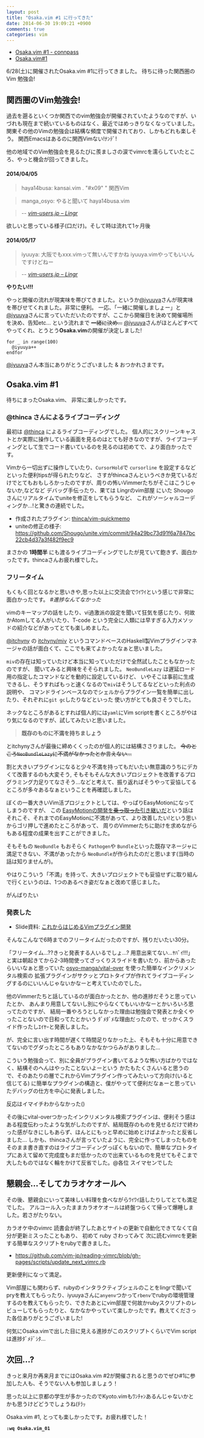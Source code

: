```yaml
---
layout: post
title: "Osaka.vim #1 に行ってきた"
date: 2014-06-30 19:09:21 +0900
comments: true
categories: vim
---
```


- [Osaka.vim #1 - connpass](http://osaka-vim.connpass.com/event/6491/)
- [Osaka.vim#1](https://github.com/iyuuya/OsakaVim/wiki/OsakaVim%231)

6/28(土)に開催されたOsaka.vim #1に行ってきました。 待ちに待った関西圏の Vim 勉強会!


関西圏のVim勉強会!
------------------

過去を遡るといくつか関西でのvim勉強会が開催されていたようなのですが、いづれも現在まで続いているものはなく、最近ではめっきりなくなっていました。 関東その他のVimの勉強会は結構な頻度で開催されており、しかもどれも楽しそう。 関西Emacsはあるのに関西Vimない!ﾅﾝﾃﾞ!

他の地域でのVim勉強会を見るたびに羨ましさの涙でvimrcを濡らしていたところ、やっと機会が回ってきました。


#### 2014/04/05
> haya14busa: kansai.vim . "#x09" " 関西Vim

> manga_osyo: やると聞いて
              haya14busa.vim

> -- <cite>[vim-users.jp – Lingr](http://lingr.com/room/vim/archives/2014/04/05#message-18727221)

欲しいと思っている様子(口だけ)。そして時は流れて1ヶ月後

#### 2014/05/17

> iyuuya: 大阪でもxxx.vimって無いんですかね
          iyuuya.vimやってもいいんですけどねー

> -- <cite>[vim-users.jp – Lingr](http://lingr.com/room/vim/archives/2014/05/17#message-19050010)

**やりたい!!!**


やっと開催の流れが現実味を帯びてきました。というか[@iyuuya](https://twitter.com/iyuuya)さんが現実味を帯びせてくれました。非常に便利。
一応、「一緒に開催しましょー」と[@iyuuya](https://twitter.com/iyuuya)さんに言っていただいたのですが、ここから開催日を決めて開催場所を決め、告知etc...
という流れまで ~~一緒に決め...~~ [@iyuuya](https://twitter.com/iyuuya)さんがほとんどすべてやってくれ、とうとう**Osaka.vim**の開催が決定しました!

```vim
for _ in range(100)
  @iyuuya++
endfor
```

[@iyuuya](https://twitter.com/iyuuya)さん本当にありがとうございました & おつかれさまです。

Osaka.vim #1
------------

待ちにまったOsaka.vim、 非常に楽しかったです。

### @thinca さんによるライブコーディング
最初は [@thinca](https://twitter.com/thinca) によるライブコーディングでした。
個人的にスクリーンキャストとか実際に操作している画面を見るのはとても好きなのですが、ライブコーディングとして生でコード書いているのを見るのは初めてで、より面白かったです。

Vimから一切出ずに操作していたり、`CursorHold`で `cursorline` を設定するなどといった便利tipsが得られたりなど、
さすがthincaさんというべきか見ているだけでとてもおもしろかったのですが、周りの怖いVimmerたちがそこはこうじゃないか,などなど
デバッグ手伝ったり、果ては Lingrのvim部屋 にいた Shougo さんにリアルタイムでuniteを修正をしてもらうなど、
これがソーシャルコーディングか...!と驚きの連続でした。

- 作成されたプラグイン: [thinca/vim-quickmemo](https://github.com/thinca/vim-quickmemo)
- uniteの修正の様子: https://github.com/Shougo/unite.vim/commit/94a29bc73d91f6a7847bc22cb4d37a3f482f9ec9

まさかの **1時間半** にも渡るライブコーディングでしたが見ていて飽きず、面白かったです。thincaさんお疲れ様でした。

### フリータイム
もくもく回となるかと思いきや,思った以上に交流会でﾜｲﾜｲという感じで非常に面白かったです。 *#進捗なんてなかった*

vimのキーマップの話をしたり、vi過激派の設定を聞いて狂気を感じたり、何故かAtomしてる人がいたり、T-code という完全に人類には早すぎる入力メソッドの紹介などがあってとても楽しめました。

[@itchyny](https://twitter.com/itchyny) の [itchyny/miv](https://github.com/itchyny/miv) というコマンドベースのHaskell製Vimプラグインマネージャの話が面白くて、ここでも来てよかったなぁと思いました。

`miv`の存在は知っていたけど本当に知っていただけで全然試したこともなかったのですが、
聞いてみると興味をそそられました。
`NeoBundleLazy` は遅延ロード用の指定したコマンドなどを動的に設定しているけど、
いやそこは事前に生成できるし、そうすればもっと速くなるので`miv`はそうしてるなどといった利点の説明や、
コマンドラインベースなのでシェルからプラグイン一覧を簡単に出したり、それぞれに`git gc`したりなどといった
使い方がとても良さそうでした。

ネックなところがあるとすれば個人的には`yaml`にVim scriptを書くところがやはり気になるのですが、試してみたいと思いました。

> **既存のものに不満を持ちましょう**

とitchynyさんが最後に締めくくったのが個人的には結構ささりました。 
~~今のところ`NeoBundleLazy`に不満がなかったとか言えない...~~

割と大きいプラグインになると少々不満を持ってもだいたい無意識のうちにデカくて改善するのも大変そう, そもそもそんな大きいプロジェクトを改善するプログラミング力足りてなさそう...などと考えて、振り返ればそうやって妥協してるところが多々あるなぁということを再確認しました。

ぼくの一番大きいVim活プロジェクトとしては、やっぱりEasyMotionになってしまうのですが、
この [EasyMotionの開発を~~乗っ取った~~引き継いだ](http://haya14busa.com/mastering-vim-easymotion/)という話は
それこそ、それまでのEasyMotionに不満があって、より改善したい!という思いからゴリ押しで進めたところがあって、
周りのVimmerたちに助けを求めながらもある程度の成果を出すことができました。

そもそもの `NeoBundle` もおそらく `Pathogen`や `Bundle`といった既存マネージャに満足できない、不満があったから `NeoBundle`が作られたのだと思います(当時の話は知りませんが)。

やはりこういう「不満」を持って、大きいプロジェクトでも妥協せずに取り組んで行くというのは、1つのあるべき姿だなぁと改めて感じました。

がんばりたい

### 発表した
- Slide資料: [これからはじめるVimプラグイン開発](http://haya14busa.github.io/slide/2014-06-28-osaka-vim/)

そんなこんなで6時までのフリータイムだったのですが、残りだいたい30分。

「フリータイム...??きっと発表する人いるでしょ...? 用意出来てない...ﾔﾊﾞｲ!!!」
と実は朝起きてから2-3時間使ってざっくりスライドを書いたり、前からあったらいいなぁと思っていた
[osyo-manga/vital-over](https://github.com/osyo-manga/vital-over) を使った簡単なインクリメンタル検索の
拡張プラグインがサクッとプロトタイプが作れてライブコーディングするのにいいんじゃないかなーと考えていたのでした。

他のVimmerたちと話しているのが面白かったとか、他の進捗だそうと思っていたとか、
あんまり用意してないし別にやらなくてもいいかなーとかいろいろ思ってたのですが、
結局一番やろうとしなかった理由は勉強会で発表とか全くやったことないので日和ってたとかいう
ﾀﾞﾒﾀﾞﾒな理由だったので、せっかくスライド作ったしｴｲﾔｰと発表しました。

が、完全に言い出す時間が遅くて時間足りなかった上、そもそも十分に用意できてないのでグダったところもありなかなかつらみがありました...

こういう勉強会って、別に全員がプラグイン書いてるような怖い方ばかりではなく、結構そのへんはやったことないよーという
かたもたくさんいると思うので、そのあたりの層でこれからVimプラグイン作ってみたいって方向け(いると信じてる)
に簡単なプラグインの構造と、僕がやってて便利だなぁーと思っていたデバッグの仕方を中心に発表しました。

反応はイマイチわからなかった()

その後にvital-overつかったインクリメンタル検索プラグインは、便利そう感はある程度伝わったような気がしたのですが、結局既存のものを見せるだけで終わった感がなきにしもあらず、ほんとにもっと早めに始めとけばよかったと反省しました...
しかも、thincaさんが言っていたように、完全に作ってしまったものをそのまま書き直すのはライブコーディングっぽくもないので、簡単なプロトタイプにあえて留めて完成度もまだ低かったので出来ているものを見せてもそこまで大したものではなく輪をかけて反省でした。@各位 スイマセンでした


懇親会...そしてカラオケオールへ
-------------------------------

その後、懇親会にいって美味しい料理を食べながらﾜｲﾜｲ話したりしてとても満足でした。
アルコール入ったままカラオケオールは終盤つらくて帰って爆睡しました。若さがたりない。

カラオケ中のvimrc 読書会が終了したあとサイトの更新で自動化できてなくて自分が更新ミスったこともあり、
初めて ruby さわってみて 次に読むvimrcを更新する簡単なスクリプトをrubyで書きました。

- https://github.com/vim-jp/reading-vimrc/blob/gh-pages/scripts/update_next_vimrc.rb

更新便利になって満足。

Vim部屋にも関わらず、rubyのインタラクティブシェルのことをlingrで聞いてpryを教えてもらったり、iyuuyaさんに`anyenv`つかって`rbenv`でrubyの環境管理するのを教えてもらったり、できたあとにvim部屋で何故かrubyスクリプトのレビューしてもらったりと、なかなかやっていて楽しかったです。教えてくださった各位ありがとうございました!

何気にOsaka.vimで出した目に見える進捗がこのスクリプトくらいでVim scriptは進捗ﾀﾞﾒﾃﾞｼﾀ...

次回...?
--------

きっと来月か再来月までにはOsaka.vim #2が開催されると思うのでぜひ#1に参加した人も、そうでない人も参加しましょう！

思った以上に京都の学生が多かったのでKyoto.vimもﾜﾝﾁｬﾝあるんじゃないかとかも思うけどどうでしょうね(ﾁﾗｯ

Osaka.vim #1, とっても楽しかったです。お疲れ様でした！

**`:wq Osaka.vim_01`**
